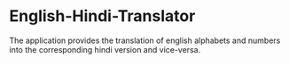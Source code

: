 # English-Hindi-Translator
The application provides the translation of english alphabets and numbers into the corresponding hindi version and vice-versa.


